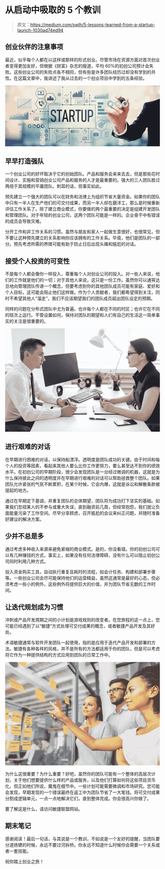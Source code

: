 # 从启动中吸取的 5 个教训

> 原文：<https://medium.com/swlh/5-lessons-learned-from-a-startup-launch-1030ad74ed94>

## 创业伙伴的注意事项

最近，似乎每个人都在以这样或那样的形式创业。尽管市场在资源方面对首次创业者变得更加友好，但根据《财富》杂志的报道，平均 60%的初创公司预计会失败。这些创业公司的失败点各不相同，但有些是许多团队经历过却没有学到的共性。在这篇文章中，我讲述了我从过去的一个创业项目中学到的五条经验。

![](img/f5e4d3ce2e94b2cbdffcbcb0d5596b7e.png)

## **早早打造强队**

一个创业公司的好坏取决于它的创始团队。产品和服务会来来去去，但是那些花时间设计、实施和营销创业公司产品和服务的人才是最重要的。强大的三人团队胜过两倍于其规模的平庸团队。刺耳的话，但事实如此。

预先建立一个强大的团队可以在财务和法律上为组织节省大量资金。如果你的团队中只有一半人在生产他们的可交付成果，而另一半人却在磨洋工，那么是时候重新评估工作关系了。除了建立商业模式，你要做的两个最重要的决定是组建开发团队和管理团队。对于年轻的创业公司，这两个团队可能是一样的。企业骨干中有错误的成员会导致灾难。

分开工作和非工作关系的习惯。虽然与朋友和家人一起做生意很好，也很常见，但不要让这种预先建立的关系影响你应该拥有的工作关系。毕竟，他们是团队的一部分。预先考虑所需的界限可能有助于防止日后出现头痛和尴尬的对话。

## **接受个人投资的可变性**

不是每个人都会像你一样投入，尊重每个人对创业公司的投入。对一些人来说，他们的工作就是他们的一切；对于其他人来说，这只是一份工作。虽然你可以通宵达旦地向管理团队传递一个概念，但要考虑到你的其他团队成员可能有家庭、爱好和个人目标，这可能会阻止他们这样做。作为个人贡献者，我们都希望得到关注，同时不希望其他人“溜走”，我们不应该期望我们的团队成员超出团队设定的预期。

同样的问题在分布式团队中尤为普遍。也许每个人都在不同的时区；也许它在不同的班次上运行。不管设置如何，保持对团队的期望和人们有自己的生活这一简单事实的关注是很重要的。

![](img/e407fa19d2573a92df594b453dbce07f.png)

## **进行艰难的对话**

在早期进行困难的对话，以保持船漂浮。透明度是团队成功的关键。由于时间和每个人的投资等因素，看起来其他人要么比你工作更努力，要么甚至达不到你的绩效水平。在初创公司的早期阶段，很少会发现团队是一台经过微调的机器，这就是为什么保持彼此之间的透明度并在早期进行艰难的对话可以帮助拯救整个团队。如果团队允许紧张的气氛不断累积，在某个时候，它会内爆，这就是诉讼和解散条款被提起的地方。

通过在早期定下基调，并重复团队的总体期望，团队将为成功打下坚实的基础。如果我们忽视某人的不参与或重大失误，直到融资前几周，但经常抱怨，我们就让负面能量污染了工作空间。尽早分享顾虑，召开尴尬的会议来纠正问题，并随时准备好建议的解决方案。

## **少并不总是多**

通过考虑多种收入来源来避免紧缩的商业模式。是的，你没看错。你的初创公司可以有几种赚钱的方式，事实上，如果没有任何法律障碍，没有什么可以阻止初创公司同时利用几种方式。

投入资金购买工具，自动执行重复且耗时的流程，如会计任务、构建和部署步骤等。一些创业公司会尽可能保持他们的运营精益，虽然这通常是最好的心态，但必须考虑一些小的例外，这些例外将提供巨大的价值，并为团队节省无数的工作时间。

## **让迭代规划成为习惯**

冲刺或产品开发周期之间的小计划是游戏规则的改变者。在您旅程的这一点上，您可能已经遇到了以“敏捷”方式处理可交付成果的概念，或者敏捷产品开发及其好处。

术语敏捷通常与软件开发团队一起使用，指的是应用于迭代产品开发和部署的方法。敏捷有各种各样的风格，并不是所有的方法都适用于你的团队，但是可以考虑将它作为一种提供结构的方式应用到团队的日常工作中。

![](img/defded6037b2c0d0db018afff2593377.png)

为什么这很重要？为什么重要？好吧，虽然你的团队可能有一个整体的高层次计划，关于他们想要提供什么样的产品或服务，以及他们打算如何将这些项目货币化，但正如他们所说，魔鬼在细节中。一些计划可能需要微调和市场研究。您可能会发现，早期发现的一个错误最终在返工中为团队节省了一大笔钱。将可交付成果分割成逻辑单元，一点一点地解决它们，直到整体完成。你会很高兴你做了。

要了解这是什么，请访问敏捷联盟网站。

## **期末笔记**

感谢阅读！最后一句话，与其说是一个教训，不如说是一个友好的提醒，当团队要分道扬镳的时候，永远不要过河拆桥。你永远不知道什么时候你会需要一个关系或者一套技能。

祝你踏上创业之旅！